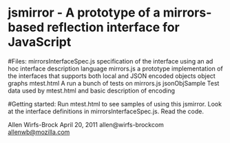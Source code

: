 # jsmirror - A prototype of a mirrors-based reflection interface for JavaScript

#Files:
mirrorsInterfaceSpec.js  specification of the interface using an ad hoc interface description language
mirrors.js               a prototype implementation of the interfaces that supports both local and JSON
                         encoded objects object graphs
mtest.html               A run a bunch of tests on mirrors.js
jsonObjSample            Test data used by mtest.html and basic description of encoding


#Getting started:
Run mtest.html to see samples of using this jsmirror.  Look at the interface definitions in mirrorsInterfaceSpec.js.  Read the code.

Allen Wirfs-Brock
April 20, 2011
allen@wirfs-brockcom
allenwb@mozilla.com

